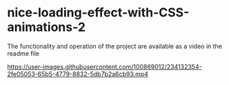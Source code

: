 # nice-loading-effect-with-CSS-animations-2
The functionality and operation of the project are available as a video in the readme file


https://user-images.githubusercontent.com/100869012/234132354-2fe05053-65b5-4779-8832-5db7b2a6cb93.mp4

